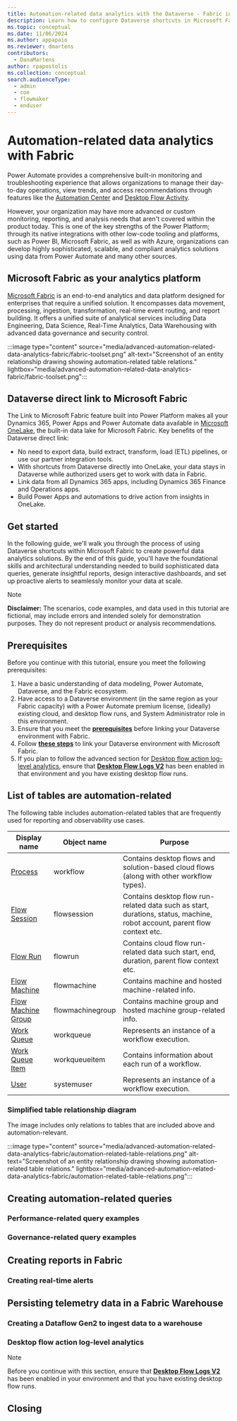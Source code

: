 ```yaml
---
title: Automation-related data analytics with the Dataverse - Fabric integration
description: Learn how to configure Dataverse shortcuts in Microsoft Fabric to build advanced automation-related queries, reports, and alerts at scale. 
ms.topic: conceptual
ms.date: 11/06/2024
ms.author: appapaio
ms.reviewer: dmartens
contributors:
  - DanaMartens
author: rpapostolis
ms.collection: conceptual
search.audienceType: 
  - admin
  - coe
  - flowmaker
  - enduser
---
```


# Automation-related data analytics with Fabric

Power Automate provides a comprehensive built-in monitoring and troubleshooting experience that allows organizations to manage their day-to-day operations, view trends, and access recommendations through features like the [Automation Center](/articles/automation-center-overview.md) and [Desktop Flow Activity](/articles/desktop-flows/desktop-flow-activity.md).

However, your organization may have more advanced or custom monitoring, reporting, and analysis needs that aren't covered within the product today. This is one of the key strengths of the Power Platform; through its native integrations with other low-code tooling and platforms, such as Power BI, Microsoft Fabric, as well as with Azure, organizations can develop highly sophisticated, scalable, and compliant analytics solutions using data from Power Automate and many other sources.

## Microsoft Fabric as your analytics platform

[Microsoft Fabric](/fabric/get-started/microsoft-fabric-overview) is an end-to-end analytics and data platform designed for enterprises that require a unified solution. It encompasses data movement, processing, ingestion, transformation, real-time event routing, and report building. It offers a unified suite of analytical services including Data Engineering, Data Science, Real-Time Analytics, Data Warehousing with advanced data governance and security control.

:::image type="content" source="media/advanced-automation-related-data-analytics-fabric/fabric-toolset.png" alt-text="Screenshot of an entity relationship drawing showing automation-related table relations." lightbox="media/advanced-automation-related-data-analytics-fabric/fabric-toolset.png":::

## Dataverse direct link to Microsoft Fabric

The Link to Microsoft Fabric feature built into Power Platform makes all your Dynamics 365, Power Apps and Power Automate data available in [Microsoft OneLake](/fabric/onelake/onelake-overview), the built-in data lake for Microsoft Fabric. Key benefits of the Dataverse direct link:

- No need to export data, build extract, transform, load (ETL) pipelines, or use our partner integration tools.
- With shortcuts from Dataverse directly into OneLake, your data stays in Dataverse while authorized users get to work with data in Fabric.
- Link data from all Dynamics 365 apps, including Dynamics 365 Finance and Operations apps.
- Build Power Apps and automations to drive action from insights in OneLake.

## Get started

In the following guide, we'll walk you through the process of using Dataverse shortcuts within Microsoft Fabric to create powerful data analytics solutions. By the end of this guide, you'll have the foundational skills and architectural understanding needed to build sophisticated data queries, generate insightful reports, design interactive dashboards, and set up proactive alerts to seamlessly monitor your data at scale.

> [!NOTE]
>
> **Disclaimer:** The scenarios, code examples, and data used in this tutorial are fictional, may include errors and intended solely for demonstration purposes. They do not represent product or analysis recommendations.

## Prerequisites

Before you continue with this tutorial, ensure you meet the following prerequisites:

1. Have a basic understanding of data modeling, Power Automate, Dataverse, and the Fabric ecosystem.
2. Have access to a Dataverse environment (in the same region as your Fabric capacity) with a Power Automate premium license, (ideally) existing cloud, and desktop flow runs, and System Administrator role in this environment.
3. Ensure that you meet the [**prerequisites**](/power-apps/maker/data-platform/azure-synapse-link-view-in-fabric#prerequisites) before linking your Dataverse environment with Fabric.
4. Follow [**these steps**](/power-apps/maker/data-platform/azure-synapse-link-view-in-fabric#link-to-microsoft-fabric) to link your Dataverse environment with Microsoft Fabric.
5. If you plan to follow the advanced section for [Desktop flow action log-level analytics](#desktop-flow-action-log-level-analytics), ensure that [**Desktop Flow Logs V2**](/articles/desktop-flows/configure-desktop-flow-logs#configure-desktop-flow-action-log-version) has been enabled in that environment and you have existing desktop flow runs.

## List of tables are automation-related

The following table includes automation-related tables that are frequently used for reporting and observability use cases.

| Display name | Object name       |   Purpose                                             |
|--------------------|------------------|-------------------------------------------------------|
| [Process](/power-apps/developer/data-platform/reference/entities/workflow) | workflow         | Contains desktop flows and solution-based cloud flows (along with other workflow types). |
| [Flow Session](/power-apps/developer/data-platform/reference/entities/flowsession) | flowsession | Contains desktop flow run-related data such as start, durations, status, machine, robot account, parent flow context etc.     |
| [Flow Run](/power-apps/developer/data-platform/reference/entities/flowrun) | flowrun  | Contains cloud flow run-related data such start, end, duration, parent flow context etc. |
| [Flow Machine](/power-apps/developer/data-platform/reference/entities/flowmachine) | flowmachine  | Contains machine and hosted machine-related info. |
| [Flow Machine Group](/power-apps/developer/data-platform/reference/entities/flowmachinegroup) | flowmachinegroup | Contains machine group and hosted machine group-related info.  |
| [Work Queue](/power-apps/developer/data-platform/reference/entities/workqueue) | workqueue  | Represents an instance of a workflow execution.  |
| [Work Queue Item](/power-apps/developer/data-platform/reference/entities/workqueueitem)  | workqueueitem  | Contains information about each run of a workflow.|
| [User](/power-apps/developer/data-platform/reference/entities/systemuser)   | systemuser | Represents an instance of a workflow execution. |

### Simplified table relationship diagram

The image includes only relations to tables that are included above and automation-relevant.

:::image type="content" source="media/advanced-automation-related-data-analytics-fabric/automation-related-table-relations.png" alt-text="Screenshot of an entity relationship drawing showing automation-related table relations." lightbox="media/advanced-automation-related-data-analytics-fabric/automation-related-table-relations.png":::

## Creating automation-related queries

### Performance-related query examples

### Governance-related query examples

## Creating reports in Fabric

### Creating real-time alerts

## Persisting telemetry data in a Fabric Warehouse

### Creating a Dataflow Gen2 to ingest data to a warehouse

### Desktop flow action log-level analytics

> [!NOTE]
>
> Before you continue with this section, ensure that [**Desktop Flow Logs V2**](/articles/desktop-flows/configure-desktop-flow-logs#configure-desktop-flow-action-log-version) has been enabled in your environment and that you have existing desktop flow runs.

## Closing
